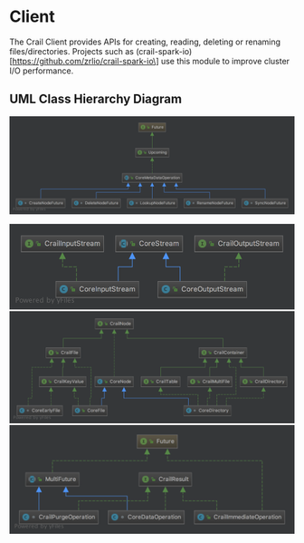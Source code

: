 # Client

The Crail Client provides APIs for creating, reading, deleting or renaming files/directories. Projects such as \(crail-spark-io\)\[https://github.com/zrlio/crail-spark-io\] use this module to improve cluster I/O performance.

## UML Class Hierarchy Diagram

![](/assets/metadata-op-uml.png)

![](/assets/core-stream-uml.png)![](/assets/crail-node-uml.png)![](/assets/crail-operation.png)


